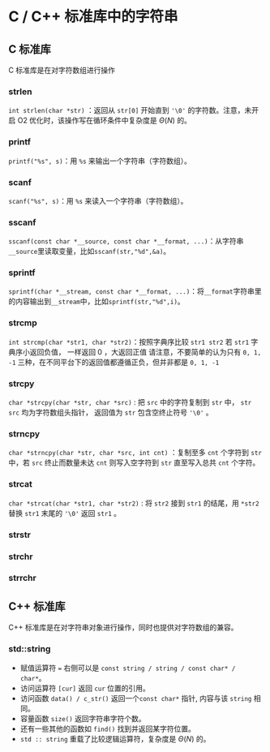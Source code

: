 # C / C++ 标准库中的字符串

## C 标准库

C 标准库是在对字符数组进行操作

### strlen

`int strlen(char *str)` ：返回从 `str[0]` 开始直到 `'\0'` 的字符数。注意，未开启 O2 优化时，该操作写在循环条件中复杂度是 $\Theta(N)$ 的。

### printf

`printf("%s", s)`：用 `%s` 来输出一个字符串（字符数组）。

### scanf

`scanf("%s", s)`：用 `%s` 来读入一个字符串（字符数组）。

### sscanf

`sscanf(const char *__source, const char *__format, ...)`：从字符串`__source`里读取变量，比如`sscanf(str,"%d",&a)`。

### sprintf

`sprintf(char *__stream, const char *__format, ...)`：将`__format`字符串里的内容输出到`__stream`中，比如`sprintf(str,"%d",i)`。

### strcmp

`int strcmp(char *str1, char *str2)`：按照字典序比较 `str1 str2` 若 `str1` 字典序小返回负值， 一样返回 0 ，大返回正值 请注意，不要简单的认为只有 `0, 1, -1`  三种，在不同平台下的返回值都遵循正负，但并非都是 `0, 1, -1`

### strcpy

`char *strcpy(char *str, char *src)` : 把 `src` 中的字符复制到 `str` 中， `str` `src` 均为字符数组头指针， 返回值为 `str` 包含空终止符号 `'\0'` 。

### strncpy

`char *strncpy(char *str, char *src, int cnt)` ：复制至多 `cnt` 个字符到 `str` 中，若 `src` 终止而数量未达 `cnt` 则写入空字符到 `str` 直至写入总共 `cnt` 个字符。

### strcat

`char *strcat(char *str1, char *str2)` : 将 `str2` 接到 `str1` 的结尾，用 `*str2` 替换 `str1` 末尾的 `'\0'`  返回 `str1` 。

### strstr

### strchr

### strrchr

## C++ 标准库

C++ 标准库是在对字符串对象进行操作，同时也提供对字符数组的兼容。

### std::string

- 赋值运算符 `=` 右侧可以是 `const string / string / const char* / char*`。
- 访问运算符 `[cur]` 返回 `cur` 位置的引用。
- 访问函数 `data() / c_str()` 返回一个`const char*` 指针, 内容与该 `string` 相同。
- 容量函数 `size()` 返回字符串字符个数。
- 还有一些其他的函数如 `find()` 找到并返回某字符位置。
- `std :: string` 重载了比较逻辑运算符，复杂度是 $\Theta(N)$ 的。
